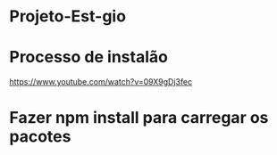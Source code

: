 # Projeto-Est-gio

# Processo de instalão
https://www.youtube.com/watch?v=09X9gDj3fec

# Fazer npm install para carregar os pacotes